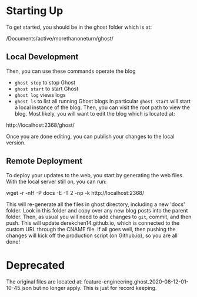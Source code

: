 # Starting Up
To get started, you should be in the ghost folder which is at:

  /Documents/active/morethanoneturn/ghost/

## Local Development
Then, you can use these commands operate the blog
  - `ghost stop` to stop Ghost
  - `ghost start` to start Ghost
  - `ghost log` views logs
  - `ghost ls` to list all running Ghost blogs
In particular `ghost start` will start a local instance of the blog.
Then, you can visit the root path to view the blog. Most likely, you will want to edit the blog which is located at:

  http://localhost:2368/ghost/

Once you are done editing, you can publish your changes to the local version.

## Remote Deployment
To deploy your updates to the web, you start by generating the web files.
With the local server still on, you can run:

   wget -r -nH -P docs -E -T 2 -np -k http://localhost:2368/

This will re-generate all the files in ghost directory, including a new 'docs' folder.
Look in this folder and copy over any new blog posts into the parent folder.
Then, as usual you will need to add changes to `git`, commit, and then push.
This will update derekchen14.github.io, which is connected to the custom URL through the CNAME file.
If all goes well, then pushing the changes will kick off the production script (on Github.io),
so you are all done!

# Deprecated
The original files are located at:
 feature-engineering.ghost.2020-08-12-01-10-45.json
but no longer apply.  This is just for record keeping.



